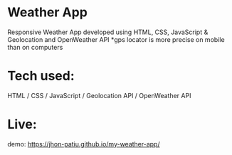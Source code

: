 # Weather App
Responsive Weather App developed using HTML, CSS, JavaScript & Geolocation and OpenWeather API
*gps locator is more precise on mobile than on computers

# Tech used:
HTML / CSS / JavaScript / Geolocation API / OpenWeather API

# Live:
 demo: https://jhon-patiu.github.io/my-weather-app/


